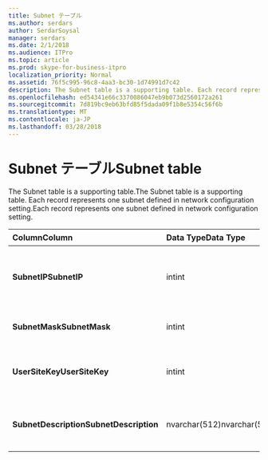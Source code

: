 ```yaml
---
title: Subnet テーブル
ms.author: serdars
author: SerdarSoysal
manager: serdars
ms.date: 2/1/2018
ms.audience: ITPro
ms.topic: article
ms.prod: skype-for-business-itpro
localization_priority: Normal
ms.assetid: 76f5c995-96c8-4aa3-bc30-1d74991d7c42
description: The Subnet table is a supporting table. Each record represents one subnet defined in network configuration setting.
ms.openlocfilehash: ed54341e66c3370086047eb9b073d2560172a261
ms.sourcegitcommit: 7d819bc9eb63bfd85f5dada09f1b8e5354c56f6b
ms.translationtype: MT
ms.contentlocale: ja-JP
ms.lasthandoff: 03/28/2018
---
```

# <a name="subnet-table"></a><span data-ttu-id="2014c-104">Subnet テーブル</span><span class="sxs-lookup"><span data-stu-id="2014c-104">Subnet table</span></span>
 
<span data-ttu-id="2014c-105">The Subnet table is a supporting table.</span><span class="sxs-lookup"><span data-stu-id="2014c-105">The Subnet table is a supporting table.</span></span> <span data-ttu-id="2014c-106">Each record represents one subnet defined in network configuration setting.</span><span class="sxs-lookup"><span data-stu-id="2014c-106">Each record represents one subnet defined in network configuration setting.</span></span>
  
|<span data-ttu-id="2014c-107">**Column**</span><span class="sxs-lookup"><span data-stu-id="2014c-107">**Column**</span></span>|<span data-ttu-id="2014c-108">**Data Type**</span><span class="sxs-lookup"><span data-stu-id="2014c-108">**Data Type**</span></span>|<span data-ttu-id="2014c-109">**Key/Index**</span><span class="sxs-lookup"><span data-stu-id="2014c-109">**Key/Index**</span></span>|<span data-ttu-id="2014c-110">**詳細**</span><span class="sxs-lookup"><span data-stu-id="2014c-110">**Details**</span></span>|
|:-----|:-----|:-----|:-----|
|<span data-ttu-id="2014c-111">**SubnetIP**</span><span class="sxs-lookup"><span data-stu-id="2014c-111">**SubnetIP**</span></span> <br/> |<span data-ttu-id="2014c-112">int</span><span class="sxs-lookup"><span data-stu-id="2014c-112">int</span></span>  <br/> |<span data-ttu-id="2014c-113">Primary, Foreign</span><span class="sxs-lookup"><span data-stu-id="2014c-113">Primary, Foreign</span></span>  <br/> |<span data-ttu-id="2014c-114">Integer representation for the subnet IP.</span><span class="sxs-lookup"><span data-stu-id="2014c-114">Integer representation for the subnet IP.</span></span>  <br/> |
|<span data-ttu-id="2014c-115">**SubnetMask**</span><span class="sxs-lookup"><span data-stu-id="2014c-115">**SubnetMask**</span></span> <br/> |<span data-ttu-id="2014c-116">int</span><span class="sxs-lookup"><span data-stu-id="2014c-116">int</span></span>  <br/> ||<span data-ttu-id="2014c-117">サブネット マスク。</span><span class="sxs-lookup"><span data-stu-id="2014c-117">Subnet mask.</span></span>  <br/> |
|<span data-ttu-id="2014c-118">**UserSiteKey**</span><span class="sxs-lookup"><span data-stu-id="2014c-118">**UserSiteKey**</span></span> <br/> |<span data-ttu-id="2014c-119">int</span><span class="sxs-lookup"><span data-stu-id="2014c-119">int</span></span>  <br/> |<span data-ttu-id="2014c-120">Foreign</span><span class="sxs-lookup"><span data-stu-id="2014c-120">Foreign</span></span>  <br/> |<span data-ttu-id="2014c-121">Referenced from the [UserSite table](usersite.md).</span><span class="sxs-lookup"><span data-stu-id="2014c-121">Referenced from the [UserSite table](usersite.md).</span></span>  <br/> |
|<span data-ttu-id="2014c-122">**SubnetDescription**</span><span class="sxs-lookup"><span data-stu-id="2014c-122">**SubnetDescription**</span></span> <br/> |<span data-ttu-id="2014c-123">nvarchar(512)</span><span class="sxs-lookup"><span data-stu-id="2014c-123">nvarchar(512)</span></span>  <br/> ||<span data-ttu-id="2014c-124">The description for the subnet.</span><span class="sxs-lookup"><span data-stu-id="2014c-124">The description for the subnet.</span></span>  <br/> |
   

